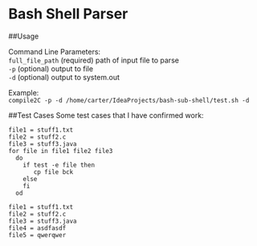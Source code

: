 # Bash Shell Parser

##Usage

Command Line Parameters:<br>
`full_file_path` (required) path of input file to parse<br>
`-p` (optional) output to file <br>
`-d` (optional) output to system.out

Example:<br>
`compile2C -p -d /home/carter/IdeaProjects/bash-sub-shell/test.sh -d`

##Test Cases
Some test cases that I have confirmed work:

```$xslt
file1 = stuff1.txt
file2 = stuff2.c
file3 = stuff3.java
for file in file1 file2 file3
  do
    if test -e file then
       cp file bck
    else
    fi
  od
```

```$xslt
file1 = stuff1.txt
file2 = stuff2.c
file3 = stuff3.java
file4 = asdfasdf
file5 = qwerqwer
```
